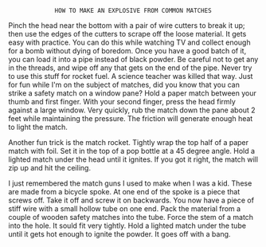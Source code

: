                  HOW TO MAKE AN EXPLOSIVE FROM COMMON MATCHES

  Pinch the head near the bottom with a pair of wire cutters to break it up;
then use the edges of the cutters to scrape off the loose material.  It gets
easy with practice.  You can do this while watching TV and collect enough for
a bomb without dying of boredom.
    Once you have a good batch of it, you can load it into a pipe instead of
black powder.  Be careful not to get any in the threads, and wipe off any that
gets on the end of the pipe.  Never try to use this stuff for rocket fuel.  A
science teacher was killed that way.
      Just for fun while I'm on the subject of matches, did you know that you
can strike a safety match on a window pane? Hold a paper match between your
thumb and first finger.  With your second finger, press the head firmly
against a large window.  Very quickly, rub the match down the pane about 2
feet while maintaining the pressure.  The friction will generate enough heat
to light the match.

  Another fun trick is the match rocket.  Tightly wrap the top half of a paper
match with foil.  Set it in the top of a pop bottle at a 45 degree angle.
Hold a lighted match under the head until it ignites.  If you got it right,
the match will zip up and hit the ceiling.

 I just remembered the match guns I used to make when I was a kid.  These are
made from a bicycle spoke.  At one end of the spoke is a piece that screws
off.  Take it off and screw it on backwards.  You now have a piece of stiff
wire with a small hollow tube on one end.  Pack the material from a couple of
wooden safety matches into the tube.  Force the stem of a match into the hole.
It sould fit very tightly.  Hold a lighted match under the tube until it gets
hot enough to ignite the powder.  It goes off with a bang.